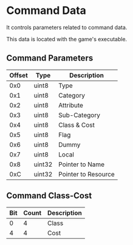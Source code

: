 # Command Data

It controls parameters related to command data.

This data is located with the game's executable.

## Command Parameters

| Offset | Type  | Description
|--------|-------|------------
| 0x0    | uint8  | Type
| 0x1    | uint8  | Category
| 0x2    | uint8  | Attribute
| 0x3    | uint8  | Sub-Category
| 0x4    | uint8  | Class & Cost
| 0x5    | uint8  | Flag
| 0x6    | uint8  | Dummy
| 0x7    | uint8  | Local
| 0x8    | uint32 | Pointer to Name
| 0xC    | uint32 | Pointer to Resource

## Command Class-Cost

| Bit    | Count | Description
|--------|-------|------------
| 0      | 4     | Class
| 4      | 4     | Cost
